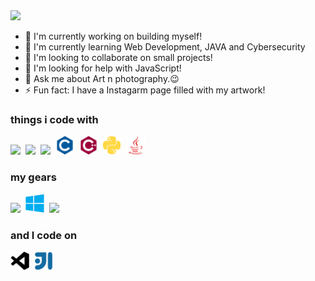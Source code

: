 <img src="https://github.com/hunteeX/hunteeX/blob/main/image.webp">


- 🔭 I'm currently working on building myself!
 - 🌱 I'm currently learning Web Development, JAVA and Cybersecurity
 - 👯 I'm looking to collaborate on small projects!
 - 🤔 I'm looking for help with JavaScript!
 - 💬 Ask me about Art n photography.😉
 - ⚡ Fun fact: I have a Instagarm page filled with my artwork!

<h3>things i code with</h3>

<span><img src="https://cdn.jsdelivr.net/gh/devicons/devicon@latest/icons/html5/html5-plain.svg" width="30px"></span>&nbsp;
<span><img src="https://cdn.jsdelivr.net/gh/devicons/devicon@latest/icons/css3/css3-plain.svg" width="30px"></span>&nbsp;
<span><img src="https://cdn.jsdelivr.net/gh/devicons/devicon@latest/icons/nodejs/nodejs-plain.svg" width="30px"></span>&nbsp;
<span><img src="https://github.com/devicons/devicon/blob/v2.14.0/icons/c/c-plain.svg" width="30px"></span>&nbsp;
<span><img src="https://github.com/devicons/devicon/blob/v2.14.0/icons/cplusplus/cplusplus-plain.svg" width="30px"></span>&nbsp;
<span><img src="https://github.com/devicons/devicon/blob/v2.14.0/icons/python/python-plain.svg" width="30px"></span>&nbsp;
<span><img src="https://github.com/devicons/devicon/blob/v2.14.0/icons/java/java-plain.svg" width="30px"></span>&nbsp;


<h3>my gears</h3>
<span><img src="https://upload.wikimedia.org/wikipedia/commons/7/7d/Intel_logo_%282006-2020%29.svg" width="30px"></span>&nbsp;
<span><img src="https://github.com/devicons/devicon/blob/v2.14.0/icons/windows8/windows8-original.svg" width="30px"></span>&nbsp;
<span><img src="https://cdn.worldvectorlogo.com/logos/nvidia.svg" width="30px"></span>&nbsp;

<h3>and I code on</h3>
<span><img src="https://github.com/devicons/devicon/blob/v2.14.0/icons/vscode/vscode-plain.svg" width="30px"></span>&nbsp;
<span><img src="https://github.com/devicons/devicon/blob/v2.14.0/icons/intellij/intellij-plain.svg" width="30px"></span>&nbsp;







